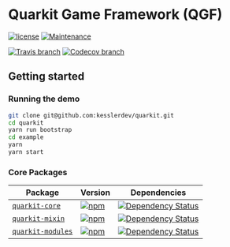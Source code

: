 # Quarkit Game Framework (QGF)

[![license](https://img.shields.io/github/license/kesslerdev/quarkit.svg?maxAge=2592000&style=flat-square)](https://github.com/kesslerdev/quarkit/blob/master/LICENSE)
[![Maintenance](https://img.shields.io/maintenance/yes/2017.svg?maxAge=2592000&style=flat-square)]()

[![Travis branch](https://img.shields.io/travis/kesslerdev/quarkit/master.svg?maxAge=2592000&style=flat-square)](https://travis-ci.org/kesslerdev/quarkit)
[![Codecov branch](https://img.shields.io/codecov/c/github/kesslerdev/quarkit/master.svg?maxAge=2592000&style=flat-square)](https://codecov.io/gh/kesslerdev/quarkit)

## Getting started

### Running the demo

```bash
git clone git@github.com:kesslerdev/quarkit.git
cd quarkit
yarn run bootstrap
cd example
yarn
yarn start
```

### Core Packages

| Package | Version | Dependencies |
|--------|-------|------------|
| [`quarkit-core`](/packages/quarkit-core) | [![npm](https://img.shields.io/npm/v/quarkit-core.svg?maxAge=259200&style=flat-square)](https://www.npmjs.com/package/quarkit-core) | [![Dependency Status](https://david-dm.org/kesslerdev/quarkit.svg?path=packages/quarkit-core&style=flat-square)](https://david-dm.org/kesslerdev/quarkit?path=packages/quarkit-core) |
| [`quarkit-mixin`](/packages/quarkit-mixin) | [![npm](https://img.shields.io/npm/v/quarkit-mixin.svg?maxAge=2592000&style=flat-square)](https://www.npmjs.com/package/quarkit-mixin) | [![Dependency Status](https://david-dm.org/kesslerdev/quarkit.svg?path=packages/quarkit-mixin&style=flat-square)](https://david-dm.org/kesslerdev/quarkit?path=packages/quarkit-mixin) |
| [`quarkit-modules`](/packages/quarkit-modules) | [![npm](https://img.shields.io/npm/v/quarkit-mixin.svg?maxAge=2592000&style=flat-square)](https://www.npmjs.com/package/quarkit-modules) | [![Dependency Status](https://david-dm.org/kesslerdev/quarkit.svg?path=packages/quarkit-modules&style=flat-square)](https://david-dm.org/kesslerdev/quarkit?path=packages/quarkit-modules) |
